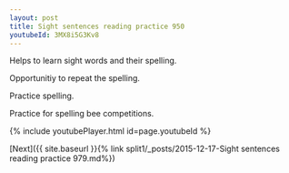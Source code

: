 ```yaml
---
layout: post
title: Sight sentences reading practice 950
youtubeId: 3MX8i5G3Kv8
---
```

 
 
Helps to learn sight words and their spelling.

Opportunitiy to repeat the spelling. 

Practice spelling. 
 
Practice for spelling bee competitions. 
 
{% include youtubePlayer.html id=page.youtubeId %}
 
 

[Next]({{ site.baseurl }}{% link  split1/_posts/2015-12-17-Sight sentences reading practice 979.md%})
 
